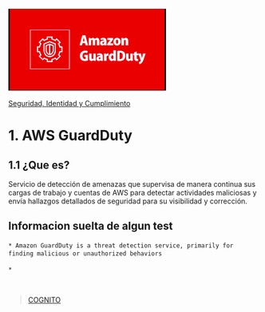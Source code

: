 ![Amazon Directory Service](../../00_assets/Seguridad,%20identidad%20y%20cumplimiento/guardDuty-logo.png)

[Seguridad, Identidad y Cumplimiento](../../05-Seguridad_Identidad_y_Cumplimiento/)

# 1. AWS GuardDuty

## 1.1 ¿Que es?

Servicio de detección de amenazas que supervisa de manera continua sus cargas de trabajo y cuentas de AWS para detectar actividades maliciosas y envía hallazgos detallados de seguridad para su visibilidad y corrección.


## Informacion suelta de algun test

    * Amazon GuardDuty is a threat detection service, primarily for finding malicious or unauthorized behaviors

    *


<br/>

> [COGNITO](../Identidad%20de%20Acceso/cognito.md)

<br/>
